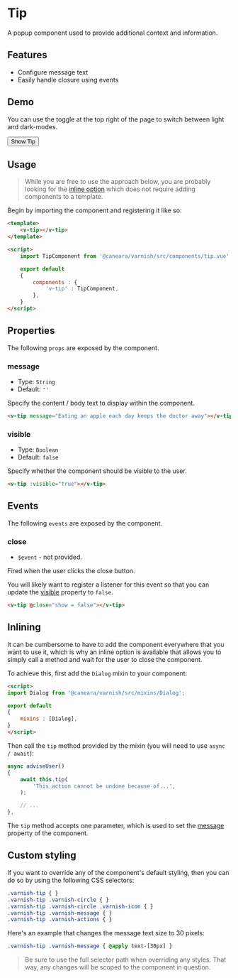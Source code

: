 # Tip

A popup component used to provide additional context and information.

## Features

* Configure message text
* Easily handle closure using events

## Demo

You can use the toggle at the top right of the page to switch between light and dark-modes.

<!-- Setup -->
<script setup>
    import { ref } from 'vue';
    import TipComponent from '../../src/components/tip.vue';

    let show = ref(false);
</script>

<!-- Demo -->
<div class="bg-gray-100 dark:bg-black flex justify-center rounded-md p-6 mt-8">
    <ClientOnly>
        <TipComponent :visible="show" @close="show = false" message="Eating an apple each day keeps the doctor away, but eat more than one and you might feel ill."></TipComponent>
    </ClientOnly>
    <button @click="show = true"
            class="bg-sky-700 text-white px-3 py-1 mt-10 mb-12 rounded-md">
        Show Tip
    </button>
</div>

## Usage

> While you are free to use the approach below, you are probably looking for the [inline option](#inlining) which does not require adding components to a template.

Begin by importing the component and registering it like so:

```html
<template>
    <v-tip></v-tip>
</template>

<script>
    import TipComponent from '@caneara/varnish/src/components/tip.vue';

    export default
    {
        components : {
            'v-tip' : TipComponent,
        },
    }
</script>
```

## Properties

The following `props` are exposed by the component.

### message

- Type: `String`
- Default: `''`

Specify the content / body text to display within the component.

```html
<v-tip message="Eating an apple each day keeps the doctor away"></v-tip>
```

### visible

- Type: `Boolean`
- Default: `false`

Specify whether the component should be visible to the user.

```html
<v-tip :visible="true"></v-tip>
```

## Events

The following `events` are exposed by the component.

### close

- `$event` - not provided.

Fired when the user clicks the close button.

You will likely want to register a listener for this event so that you can update the [visible](#visible) property to `false`.

```html
<v-tip @close="show = false"></v-tip>
```

## Inlining

It can be cumbersome to have to add the component everywhere that you want to use it, which is why an inline option is available that allows you to simply call a method and wait for the user to close the component.

To achieve this, first add the `Dialog` mixin to your component:

```html
<script>
import Dialog from '@caneara/varnish/src/mixins/Dialog';

export default
{
    mixins : [Dialog],
}
</script>
```

Then call the `tip` method provided by the mixin (you will need to use `async / await`):

```js
async adviseUser()
{
    await this.tip(
        'This action cannot be undone because of...',
    );

    // ...
},
```

The `tip` method accepts one parameter, which is used to set the [message](#message) property of the component.

## Custom styling

If you want to override any of the component's default styling, then you can do so by using the following CSS selectors:

```css
.varnish-tip { }
.varnish-tip .varnish-circle { }
.varnish-tip .varnish-circle .varnish-icon { }
.varnish-tip .varnish-message { }
.varnish-tip .varnish-actions { }
```

Here's an example that changes the message text size to 30 pixels:

```css
.varnish-tip .varnish-message { @apply text-[30px] }
```

> Be sure to use the full selector path when overriding any styles. That way, any changes will be scoped to the component in question.